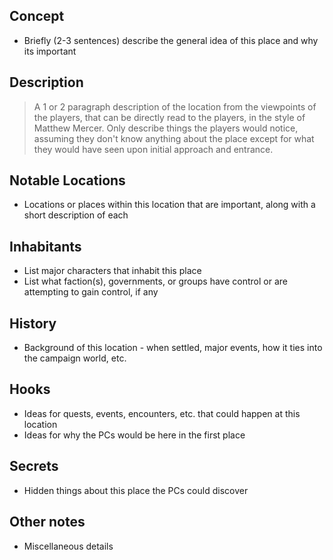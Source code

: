 ## Concept
- Briefly (2-3 sentences) describe the general idea of this place and why its important

## Description
> A 1 or 2 paragraph description of the location from the viewpoints of the players, that can be directly read to the players, in the style of Matthew Mercer. Only describe things the players would notice, assuming they don't know anything about the place except for what they would have seen upon initial approach and entrance.

## Notable Locations
- Locations or places within this location that are important, along with a short description of each
## Inhabitants
- List major characters that inhabit this place
- List what faction(s), governments, or groups have control or are attempting to gain control, if any

## History
- Background of this location - when settled, major events, how it ties into the campaign world, etc.

## Hooks
- Ideas for quests, events, encounters, etc. that could happen at this location
- Ideas for why the PCs would be here in the first place

## Secrets
- Hidden things about this place the PCs could discover

## Other notes
- Miscellaneous details
